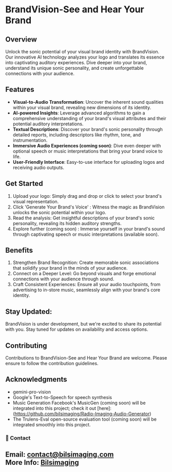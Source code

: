 # BrandVision-See and Hear Your Brand

## Overview
Unlock the sonic potential of your visual brand identity with BrandVision. Our innovative AI technology analyzes your logo and translates its essence into captivating auditory experiences. Dive deeper into your brand, understand its unique sonic personality, and create unforgettable connections with your audience.

## Features

- **Visual-to-Audio Transformation**: Uncover the inherent sound qualities within your visual brand, revealing new dimensions of its identity.
- **AI-powered Insights**: Leverage advanced algorithms to gain a comprehensive understanding of your brand's visual attributes and their potential auditory interpretations.
- **Textual Descriptions**: Discover your brand's sonic personality through detailed reports, including descriptors like rhythm, tone, and instrumentation.
- **Immersive Audio Experiences (coming soon)**: Dive even deeper with optional speech or music interpretations that bring your brand voice to life.
- **User-Friendly Interface**: Easy-to-use interface for uploading logos and receiving audio outputs.

## Get Started

1. Upload your logo: Simply drag and drop or click to select your brand's visual representation.
2. Click 'Generate Your Brand's Voice' : Witness the magic as BrandVision unlocks the sonic potential within your logo.
3. Read the analysis: Get insightful descriptions of your brand's sonic personality, revealing its hidden auditory strengths.
4. Explore further (coming soon) : Immerse yourself in your brand's sound through captivating speech or music interpretations (available soon).

## Benefits

1. Strengthen Brand Recognition: Create memorable sonic associations that solidify your brand in the minds of your audience.
2. Connect on a Deeper Level: Go beyond visuals and forge emotional connections with your audience through sound.
3. Craft Consistent Experiences: Ensure all your audio touchpoints, from advertising to in-store music, seamlessly align with your brand's core identity.


## Stay Updated:
BrandVision is under development, but we're excited to share its potential with you. Stay tuned for updates on availability and access options.

## Contributing
Contributions to BrandVision-See and Hear Your Brand are welcome. Please ensure to follow the contribution guidelines.

## Acknowledgments
- gemini-pro-vision 
- Google's Text-to-Speech for speech synthesis
- Music Generation Facebook's MusicGen (coming soon) will be integrated into this project; check it out [here]: (https://github.com/bilsimaging/Radio-Imaging-Audio-Generator)
- The Trulens-Eval open-source evaluation tool (coming soon) will be integrated smoothly into this project.
### 💬 Contact
Email: [contact@bilsimaging.com](mailto:contact@bilsimaging.com)  
More Info: [Bilsimaging](https://bilsimaging.com)
---
